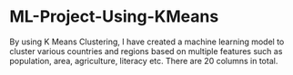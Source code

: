 # ML-Project-Using-KMeans
By using K Means Clustering, I have created a machine learning model to cluster various countries and regions based on multiple features such as population, area, agriculture, literacy etc. There are 20 columns in total.
